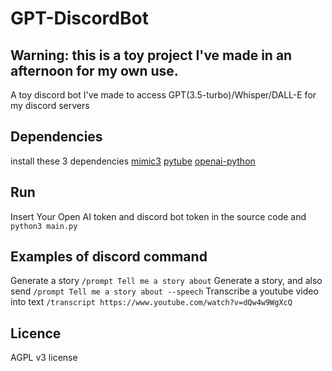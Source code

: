# GPT-DiscordBot
## Warning: this is a toy project I've made in an afternoon for my own use.
A toy discord bot I've made to access GPT(3.5-turbo)/Whisper/DALL-E for my discord servers

## Dependencies
install these 3 dependencies [mimic3](https://github.com/MycroftAI/mimic3) [pytube](https://github.com/pytube/pytube) [openai-python](https://github.com/openai/openai-python)

## Run
Insert Your Open AI token and discord bot token in the source code and ``` python3 main.py ```

## Examples of discord command
Generate a story
``` /prompt Tell me a story about ```
Generate a story, and also send
``` /prompt Tell me a story about --speech ```
Transcribe a youtube video into text
``` /transcript https://www.youtube.com/watch?v=dQw4w9WgXcQ ```

## Licence
AGPL v3 license
